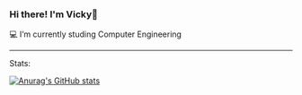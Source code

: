 ### Hi there! I'm Vicky👋

💻 I’m currently studing Computer Engineering
____

Stats:

[![Anurag's GitHub stats](https://github-readme-stats.vercel.app/api?username=vickyend)](https://github.com/anuraghazra/github-readme-stats)



<!--
**vickyend/vickyend** is a ✨ _special_ ✨ repository because its `README.md` (this file) appears on your GitHub profile.

Here are some ideas to get you started:

- 💻 I’m currently studing Computer Engineering

-->
